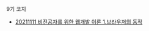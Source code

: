 9기 코지
- [20211111 비전공자를 위한 웹개발 이론 1.브라우저의 동작 ](https://velog.io/@nzlk112/%EB%B9%84%EC%A0%84%EA%B3%B5%EC%9E%90%EB%A5%BC-%EC%9B%B9%EA%B0%9C%EB%B0%9C%EC%9E%90%EB%A5%BC-%EC%9C%84%ED%95%9C-%EC%9D%B4%EB%A1%A0-2.-%EB%B8%8C%EB%9D%BC%EC%9A%B0%EC%A0%80%EC%9D%98-%EB%8F%99%EC%9E%91)
